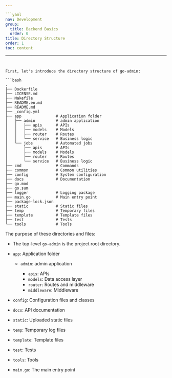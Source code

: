 ```yaml
---

```yaml
nav: Development
group:
  title: Backend Basics
  order: 0
title: Directory Structure
order: 1
toc: content
```

---
```


First, let's introduce the directory structure of go-admin:

```bash
.
├── Dockerfile
├── LICENSE.md 
├── Makefile 
├── README.en.md 
├── README.md 
├── _config.yml 
├── app               # Application folder
│   ├── admin         # admin application
│   │   ├── apis      # APIs
│   │   ├── models    # Models
│   │   ├── router    # Routes
│   │   └── service   # Business logic
│   └── jobs          # Automated jobs
│       ├── apis      # APIs
│       ├── models    # Models
│       ├── router    # Routes
│       └── service   # Business logic
├── cmd               # Commands
├── common            # Common utilities
├── config            # System configuration
├── docs              # Documentation
├── go.mod
├── go.sum 
├── logger            # Logging package
├── main.go           # Main entry point
├── package-lock.json
├── static            # Static files
├── temp              # Temporary files
├── template          # Template files
├── test              # Tests
└── tools             # Tools
```

The purpose of these directories and files:

* The top-level `go-admin` is the project root directory.
* `app`: Application folder

  * `admin`: admin application

    * `apis`: APIs
    * `models`: Data access layer
    * `router`: Routes and middleware
    * `middleware`: Middleware
* `config`: Configuration files and classes
* `docs`: API documentation
* `static`: Uploaded static files
* `temp`: Temporary log files
* `template`: Template files
* `test`: Tests
* `tools`: Tools
* `main.go`: The main entry point
